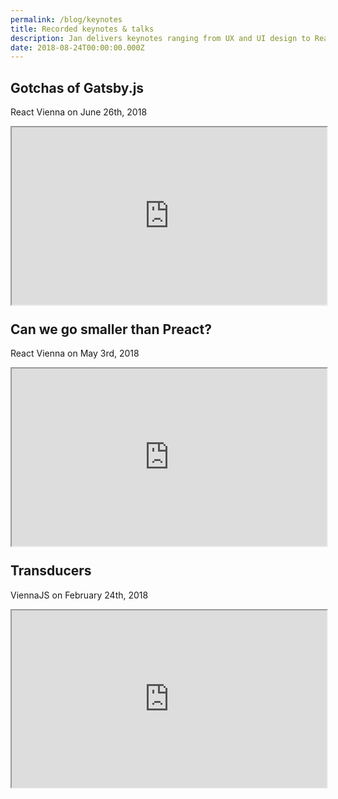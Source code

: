 ```yaml
---
permalink: /blog/keynotes
title: Recorded keynotes & talks
description: Jan delivers keynotes ranging from UX and UI design to React, Javascript, and GraphQL—here are some recorded ones
date: 2018-08-24T00:00:00.000Z
---
```


## Gotchas of Gatsby.js

React Vienna on June 26th, 2018

<div style="position:relative;padding-bottom:56.25%;">
<iframe width="600" height="400" src="https://www.youtube.com/embed/oDEFkUJ1h_c" style="position:absolute;width:100%;height:100%;"></iframe>
</div>

## Can we go smaller than Preact?

React Vienna on May 3rd, 2018

<div style="position:relative;padding-bottom:56.25%;">
<iframe width="600" height="400" src="https://www.youtube.com/embed/dxP0k_jCLec" style="position:absolute;width:100%;height:100%;"></iframe>
</div>

## Transducers

ViennaJS on February 24th, 2018

<div style="position:relative;padding-bottom:56.25%;">
<iframe width="600" height="400" src="https://www.youtube.com/embed/r5Akp11cexg" style="position:absolute;width:100%;height:100%;"></iframe>
</div>
